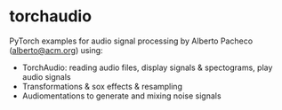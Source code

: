 # torchaudio

PyTorch examples for audio signal processing by Alberto Pacheco (alberto@acm.org) using:
  - TorchAudio: reading audio files, display signals & spectograms, play audio signals
  - Transformations & sox effects & resampling
  - Audiomentations to generate and mixing noise signals

